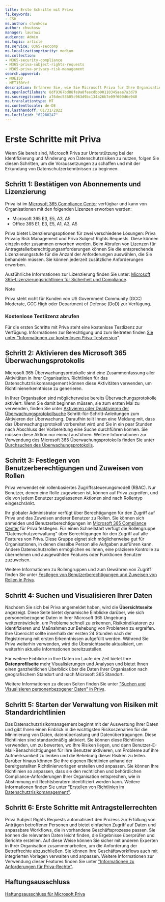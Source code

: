 ```yaml
---
title: Erste Schritte mit Priva
f1.keywords:
- CSH
ms.author: chvukosw
author: chvukosw
manager: laurawi
audience: Admin
ms.topic: article
ms.service: O365-seccomp
ms.localizationpriority: medium
ms.collection:
- M365-security-compliance
- M365-priva-subject-rights-requests
- M365-priva-privacy-risk-management
search.appverid:
- MOE150
- MET150fcf
description: Erfahren Sie, wie Sie Microsoft Priva für Ihre Organisation einrichten, Rollen und Berechtigungen festlegen und wichtige Einstellungen konfigurieren.
ms.openlocfilehash: 8df9367bd88fe9a8feecdbb00110345aae7a3d79
ms.sourcegitcommit: a76dec53605c963d9bc134a26b7e09f600d6e940
ms.translationtype: MT
ms.contentlocale: de-DE
ms.lasthandoff: 01/31/2022
ms.locfileid: "62280247"
---
```

# <a name="get-started-with-priva"></a>Erste Schritte mit Priva

Wenn Sie bereit sind, Microsoft Priva zur Unterstützung bei der Identifizierung und Minderung von Datenschutzrisiken zu nutzen, folgen Sie diesen Schritten, um die Voraussetzungen zu schaffen und mit der Erkundung von Datenschutzerkenntnissen zu beginnen.

## <a name="step-1-confirm-subscriptions-and-licensing"></a>Schritt 1: Bestätigen von Abonnements und Lizenzierung

Priva ist im [Microsoft 365 Compliance Center](https://compliance.microsoft.com/) verfügbar und kann von Organisationen mit den folgenden Lizenzen erworben werden:

- Microsoft 365 E3, E5, A3, A5
- Office 365 E1, E3, E5, A1, A3, A5

Priva bietet Lizenzierungsoptionen für zwei verschiedene Lösungen: Priva Privacy Risk Management und Priva Subject Rights Requests. Diese können einzeln oder zusammen erworben werden. Beim Abrufen von Lizenzen für Antragstellerberechtigungsanforderungen können Sie die entsprechende Lizenzierungsstufe für die Anzahl der Anforderungen auswählen, die Sie behandeln müssen. Sie können jederzeit zusätzliche Anforderungen erwerben.

Ausführliche Informationen zur Lizenzierung finden Sie unter: [Microsoft 365-Lizenzierungsrichtlinien für Sicherheit und Compliance](/office365/servicedescriptions/microsoft-365-service-descriptions/microsoft-365-tenantlevel-services-licensing-guidance/microsoft-365-security-compliance-licensing-guidance#microsoft-priva).

> [!Note]
> Priva steht nicht für Kunden von US Government Community (GCC) Moderate, GCC High oder Department of Defense (DoD) zur Verfügung.

### <a name="get-free-trial-license"></a>Kostenlose Testlizenz abrufen

Für die ersten Schritte mit Priva steht eine kostenlose Testlizenz zur Verfügung. Informationen zur Berechtigung und zum Beitreten finden [Sie unter "Informationen zur kostenlosen Priva-Testversion](priva-trial.md)".

## <a name="step-2-enable-the-microsoft-365-audit-log"></a>Schritt 2: Aktivieren des Microsoft 365 Überwachungsprotokolls

Microsoft 365 Überwachungsprotokolle sind eine Zusammenfassung aller Aktivitäten in Ihrer Organisation. Richtlinien für das Datenschutzrisikomanagement können diese Aktivitäten verwenden, um Richtlinienerkenntnisse zu generieren.

In Ihrer Organisation sind möglicherweise bereits Überwachungsprotokolle aktiviert. Wenn Sie damit beginnen müssen, sie zum ersten Mal zu verwenden, finden Sie unter [Aktivieren oder Deaktivieren der Überwachungsprotokollsuche](/microsoft-365/compliance/turn-audit-log-search-on-or-off) Schritt-für-Schritt-Anleitungen zum Aktivieren der Überwachung. Daraufhin teilt Ihnen eine Meldung mit, dass das Überwachungsprotokoll vorbereitet wird und Sie in ein paar Stunden nach Abschluss der Vorbereitung eine Suche durchführen können. Sie müssen diese Aktion nur einmal ausführen. Weitere Informationen zur Verwendung des Microsoft 365 Überwachungsprotokolls finden Sie unter [Durchsuchen des Überwachungsprotokolls](/microsoft-365/compliance/search-the-audit-log-in-security-and-compliance).

## <a name="step-3-set-user-permissions-and-assign-roles"></a>Schritt 3: Festlegen von Benutzerberechtigungen und Zuweisen von Rollen

Priva verwendet ein rollenbasiertes Zugriffssteuerungsmodell (RBAC). Nur Benutzer, denen eine Rolle zugewiesen ist, können auf Priva zugreifen, und die von jedem Benutzer zugelassenen Aktionen sind nach Rollentyp eingeschränkt.

Ihr globaler Administrator verfügt über Berechtigungen für den Zugriff auf Priva und das Zuweisen anderer Benutzer zu Rollen. Sie können sich anmelden und Benutzerberechtigungen im [Microsoft 365 Compliance Center](https://compliance.microsoft.com/) für Priva festlegen. Für einen Schnellstart verfügt die Rollengruppe "Datenschutzverwaltung" über Berechtigungen für den Zugriff auf alle Features von Priva. Diese Gruppe eignet sich möglicherweise gut für Organisationen, in denen dieselbe Person alle Aufgaben ausführen kann. Andere Datenschutzrollen ermöglichen es Ihnen, eine präzisere Kontrolle zu übernehmen und ausgewählten Features oder Funktionen Benutzer zuzuweisen.

Weitere Informationen zu Rollengruppen und zum Gewähren von Zugriff finden Sie unter [Festlegen von Benutzerberechtigungen und Zuweisen von Rollen in Priva](priva-permissions.md).

## <a name="step-4-start-finding-and-visualizing-your-data"></a>Schritt 4: Suchen und Visualisieren Ihrer Daten

Nachdem Sie sich bei Priva angemeldet haben, wird die **Übersichtsseite** angezeigt. Diese Seite bietet dynamische Einblicke darüber, wie sich personenbezogene Daten in Ihrer Microsoft 365 Umgebung weiterentwickeln, um Probleme schnell zu erkennen, Risikoindikatoren zu identifizieren und Maßnahmen zur Behebung von Problemen zu ergreifen. Ihre Übersicht sollte innerhalb der ersten 24 Stunden nach der Registrierung mit ersten Erkenntnissen aufgefüllt werden. Während Sie Priva weiterhin verwenden, wird die Übersichtsseite aktualisiert, um weiterhin aktuelle Informationen bereitzustellen.

Für weitere Einblicke in Ihre Daten im Laufe der Zeit bietet Ihre **Datenprofilseite** mehr Visualisierungen und Analysen und bietet Ihnen einen ganzheitlichen Überblick über die Daten Ihrer Organisation nach geografischem Standort und nach Microsoft 365 Standort.

Weitere Informationen zu diesen Seiten finden Sie unter ["Suchen und Visualisieren personenbezogener Daten" in Priva](priva-data-profile.md).

## <a name="step-5-start-managing-risks-with-default-policies"></a>Schritt 5: Starten der Verwaltung von Risiken mit Standardrichtlinien

Das Datenschutzrisikomanagement beginnt mit der Auswertung Ihrer Daten und gibt Ihnen einen Einblick in die wichtigsten Risikoszenarien für die Minimierung von Daten, datenüberlastung und Datenübertragungen. Diese Richtlinien sind standardmäßig aktiviert. Sie können diese Richtlinien verwenden, um zu bewerten, wo Ihre Risiken liegen, und dann Benutzer-E-Mail-Benachrichtigungen für Ihre Benutzer aktivieren, um Probleme auf ihre Aufmerksamkeit zu lenken und die Behebung dieser Risiken zu leiten. Darüber hinaus können Sie ihre eigenen Richtlinien anhand der bereitgestellten Richtlinienvorlagen erstellen und anpassen. Sie können Ihre Richtlinien so anpassen, dass sie den rechtlichen und behördlichen Compliance-Anforderungen Ihrer Organisation entsprechen, wie in Abstimmung mit Rechtsberatern identifiziert werden kann. Weitere Informationen finden Sie unter ["Erstellen von Richtlinien im Datenschutzrisikomanagement"](risk-management-policies.md).

## <a name="step-6-get-started-with-subject-rights-requests"></a>Schritt 6: Erste Schritte mit Antragstellerrechten

Priva Subject Rights Requests automatisiert den Prozess zur Erfüllung von Anträgen betroffener Personen und bietet einfachen Zugriff auf Daten und anpassbare Workflows, die in vorhandene Geschäftsprozesse passen. Sie können die relevanten Daten leicht finden, die Ergebnisse überprüfen und Berichte erstellen. Auf diese Weise können Sie sicher mit anderen Experten in Ihrer Organisation zusammenarbeiten, um die Anforderung der Betreffrechte abzuschließen. Sie können Ihre Geschäftsworkflows auch mit integrierten Vorlagen verwalten und anpassen. Weitere Informationen zur Verwendung dieser Features finden Sie unter ["Informationen zu Anforderungen für Priva-Rechte"](subject-rights-requests.md).

## <a name="legal-disclaimer"></a>Haftungsausschluss

[Haftungsausschluss für Microsoft Priva](priva-disclaimer.md)
